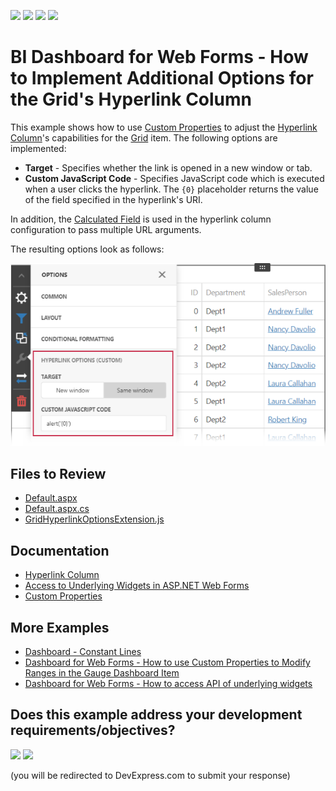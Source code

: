 <!-- default badges list -->
![](https://img.shields.io/endpoint?url=https://codecentral.devexpress.com/api/v1/VersionRange/434593648/22.1.10%2B)
[![](https://img.shields.io/badge/Open_in_DevExpress_Support_Center-FF7200?style=flat-square&logo=DevExpress&logoColor=white)](https://supportcenter.devexpress.com/ticket/details/T1049972)
[![](https://img.shields.io/badge/📖_How_to_use_DevExpress_Examples-e9f6fc?style=flat-square)](https://docs.devexpress.com/GeneralInformation/403183)
[![](https://img.shields.io/badge/💬_Leave_Feedback-feecdd?style=flat-square)](#does-this-example-address-your-development-requirementsobjectives)
<!-- default badges end -->
# BI Dashboard for Web Forms - How to Implement Additional Options for the Grid's Hyperlink Column

This example shows how to use [Custom Properties](https://docs.devexpress.com/Dashboard/401702/web-dashboard/ui-elements-and-customization/create-custom-properties) to adjust the [Hyperlink Column](https://docs.devexpress.com/Dashboard/119499/web-dashboard/create-dashboards-on-the-web/dashboard-item-settings/grid/columns/hyperlink-column)'s capabilities for the [Grid](https://docs.devexpress.com/Dashboard/117161/web-dashboard/create-dashboards-on-the-web/dashboard-item-settings/grid) item. The following options are implemented:

* **Target** - Specifies whether the link is opened in a new window or tab.
* **Custom JavaScript Code** - Specifies JavaScript code which is executed when a user clicks the hyperlink. The `{0}` placeholder returns the value of the field specified in the hyperlink's URI.

In addition, the [Calculated Field](https://docs.devexpress.com/Dashboard/117196/web-dashboard/create-dashboards-on-the-web/providing-data/calculated-fields) is used in the hyperlink column configuration to pass multiple URL arguments.

The resulting options look as follows:

![](images/screenshot.png)

<!-- default file list -->
## Files to Review

* [Default.aspx](./CS/Default.aspx)
* [Default.aspx.cs](./CS/Default.aspx.cs)
* [GridHyperlinkOptionsExtension.js](./CS/GridHyperlinkOptionsExtension.js)

<!-- default file list end -->

## Documentation

- [Hyperlink Column](https://docs.devexpress.com/Dashboard/119499/web-dashboard/create-dashboards-on-the-web/dashboard-item-settings/grid/columns/hyperlink-column) 
- [Access to Underlying Widgets in ASP.NET Web Forms](https://docs.devexpress.com/Dashboard/117573/web-dashboard/aspnet-web-forms-dashboard-control/access-to-underlying-widgets)
- [Custom Properties](https://docs.devexpress.com/Dashboard/401702/web-dashboard/ui-elements-and-customization/custom-properties)

## More Examples

- [Dashboard - Constant Lines](https://github.com/DevExpress-Examples/dashboard-constant-lines)
- [Dashboard for Web Forms - How to use Custom Properties to Modify Ranges in the Gauge Dashboard Item](https://github.com/DevExpress-Examples/web-forms-dashboard-gauge-ranges)
- [Dashboard for Web Forms - How to access API of underlying widgets](https://github.com/DevExpress-Examples/how-to-access-api-of-underlying-widgets-in-the-aspnet-dashboard-control-t492396)
<!-- feedback -->
## Does this example address your development requirements/objectives?

[<img src="https://www.devexpress.com/support/examples/i/yes-button.svg"/>](https://www.devexpress.com/support/examples/survey.xml?utm_source=github&utm_campaign=web-forms-dashboard-custom-grid-hyperlink&~~~was_helpful=yes) [<img src="https://www.devexpress.com/support/examples/i/no-button.svg"/>](https://www.devexpress.com/support/examples/survey.xml?utm_source=github&utm_campaign=web-forms-dashboard-custom-grid-hyperlink&~~~was_helpful=no)

(you will be redirected to DevExpress.com to submit your response)
<!-- feedback end -->

